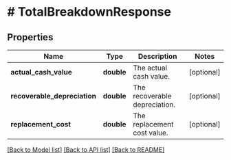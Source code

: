 # # TotalBreakdownResponse

## Properties

Name | Type | Description | Notes
------------ | ------------- | ------------- | -------------
**actual_cash_value** | **double** | The actual cash value. | [optional]
**recoverable_depreciation** | **double** | The recoverable depreciation. | [optional]
**replacement_cost** | **double** | The replacement cost value. | [optional]

[[Back to Model list]](../../README.md#models) [[Back to API list]](../../README.md#endpoints) [[Back to README]](../../README.md)
